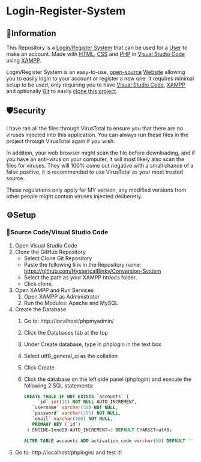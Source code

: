 # Login-Register-System
## 📖Information
This Repository is a [Login/Register System](https://en.wikipedia.org/wiki/Login) that can be used for a [User](https://en.wikipedia.org/wiki/User_(computing)) to make an account. Made with [HTML](https://en.wikipedia.org/wiki/HTML), [CSS](https://en.wikipedia.org/wiki/HTML) and [PHP](https://en.wikipedia.org/wiki/PHP) in [Visual Studio Code](https://code.visualstudio.com/) using [XAMPP](https://sourceforge.net/projects/xampp/).

Login/Register System is an easy-to-use, [open-source](https://en.wikipedia.org/wiki/Open_source) [Website](https://en.wikipedia.org/wiki/Website) allowing you to easily login to your account or register a new one. It requires minimal setup to be used, only requiring you to have [Visual Studio Code](https://code.visualstudio.com/), [XAMPP](https://sourceforge.net/projects/xampp/) and optionally [Git](https://git-scm.com/) to easily [clone this project]().

## 🛡️Security
I have ran all the files through VirusTotal to ensure you that there are no viruses injected into this application. You can always run these files in the project through VirusTotal again if you wish.

In addition, your web browser might scan the file before downloading, and if you have an anti-virus on your computer, it will most likely also scan the files for viruses. They will 100% come out negative with a small chance of a false positive, it is recommended to use VirusTotal as your most trusted source. 

These regulations only apply for MY version, any modified versions from other people might contain viruses injected deliberetly.

## ⚙️Setup

### 📝Source Code/Visual Studio Code
1. Open Visual Studio Code
2. Clone the GitHub Repository
    * Select Clone Git Repository
    * Paste the following link in the Repository name: https://github.com/HystericalBinky/Conversion-System
    * Select the path as your XAMPP htdocs folder.
    * Click clone.
3. Open XAMPP and Run Services
    1. Open XAMPP as Administrator
    2. Run the Modules: Apache and MySQL
4. Create the Database
    1. Go to: http://localhost/phpmyadmin/
    2. Click the Databases tab at the top
    3. Under Create database, type in phplogin in the text box
    4. Select utf8_general_ci as the collation
    5. Click Create
    6. Click the database on the left side panel (phplogin) and execute the following 2 SQL statements:
       ```SQL
       CREATE TABLE IF NOT EXISTS `accounts` (
	        `id` int(11) NOT NULL AUTO_INCREMENT,
  	      `username` varchar(50) NOT NULL,
  	      `password` varchar(255) NOT NULL,
  	      `email` varchar(100) NOT NULL,
          PRIMARY KEY (`id`)
        ) ENGINE=InnoDB AUTO_INCREMENT=2 DEFAULT CHARSET=utf8;
       ```

       ```SQL
       ALTER TABLE accounts ADD activation_code varchar(50) DEFAULT ''
       ```
5. Go to: http://localhost/phplogin/ and test it!
